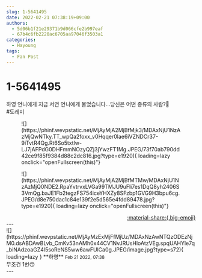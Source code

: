 ```yaml
---
slug: 1-5641495
date: 2022-02-21 07:38:19+09:00
authors:
  - 5d06b1f21e29371b9d066cfe2b997eaf
  - 67b4c6fb2220ac6705aa97046f3503a1
categories:
  - Hayoung
tags:
  - Fan Post
---
```


# 1-5641495

<div class="post-container" markdown="1">
<div class="content-container md-sidebar__scrollwrap" markdown="1">

하영 언니에게 지금 서연 언니에게 물었습니다...당신은 어떤 종류의 사람?🙊<br>\#도레미
<figure markdown="1">
![](https://phinf.wevpstatic.net/MjAyMjA2MjBfMjk3/MDAxNjU1NzAzMjQwNTky.TT_wpQa2foxx_v0Hqqer0lae6iVZNDCr37-9iTvtR4Qg.Rt6So5txtlw-LJ7jAFPdG0DHFmmNOzyQZj3jYwzFT1Mg.JPEG/73f70ab790dd42ce9f85f9384d88c2dc816.jpg?type=e1920){ loading=lazy onclick="openFullscreen(this)"}
</figure>

<figure markdown="1">
![](https://phinf.wevpstatic.net/MjAyMjA2MjBfMTMw/MDAxNjU1NzAzMjQ0NDE2.RpaYvtrvxLVGa99TMJU9uFli7es1DqQ8yh2406S3VmQg.baJE1Fb2tegzFS754iceYHXZy8SFzbp1GVG9H3bpu6cg.JPEG/d8e750dac1c84e139f2e5d565e4fdd89478.jpg?type=e1920){ loading=lazy onclick="openFullscreen(this)"}
</figure>


</div>
</div>

<div style="text-align: right;" markdown="1">
<a href="https://weverse.io/fromis9/fanpost/1-5641495" style="text-align: right;">:material-share:{.big-emoji}</a>
</div>
---

<div class="comments-container md-sidebar__scrollwrap" markdown="1">
<div class="comment" markdown="1">
<div class='id-container' markdown="1">
![](https://phinf.wevpstatic.net/MjAyMzExMjFfMjUz/MDAxNzAwNTQzODEzNjM0.dsABDAwBLvb_CmKv53nAMh0x44CV1NvJRUsHloAtzVEg.spqUAHYle7q_biNAdzoaGZ4l5soReNS5ww6awFUlCa0g.JPEG/image.jpg?type=s72){ loading=lazy }
**<span class="artist">하영</span>** <small>Feb 21 2022, 07:38</small><br>
</div>
<div class='comment-body' markdown="1">
무조건 1번😙
</div>
</div>
</div>
---
